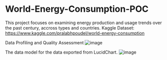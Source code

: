 # World-Energy-Consumption-POC

This project focuses on examining energy production and usage trends over the past century, accross types and countries.
Kaggle Dataset: https://www.kaggle.com/pralabhpoudel/world-energy-consumption



Data Profiling and Quality Assessment
![image](https://user-images.githubusercontent.com/99834112/154721004-a49df881-8760-451c-bcc6-615121cb569d.png)




The data model for the data exported from LucidChart.
![image](https://user-images.githubusercontent.com/99834112/154578787-dc0cb285-f04b-491b-a628-1d87ec0a1762.png)



